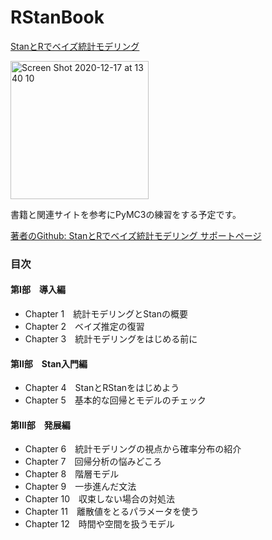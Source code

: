 # RStanBook

[StanとRでベイズ統計モデリング](https://amzn.to/3h9tp8l)

<img width="221" alt="Screen Shot 2020-12-17 at 13 40 10" src="https://user-images.githubusercontent.com/50528980/102535175-77c5d980-406d-11eb-8251-c2d658669b5f.png">

書籍と関連サイトを参考にPyMC3の練習をする予定です。

[著者のGithub: StanとRでベイズ統計モデリング サポートページ](https://github.com/MatsuuraKentaro/RStanBook)

### 目次
#### 第I部　導入編
- Chapter 1　統計モデリングとStanの概要
- Chapter 2　ベイズ推定の復習
- Chapter 3　統計モデリングをはじめる前に

#### 第II部　Stan入門編
- Chapter 4　StanとRStanをはじめよう
- Chapter 5　基本的な回帰とモデルのチェック

#### 第III部　発展編
- Chapter 6　統計モデリングの視点から確率分布の紹介
- Chapter 7　回帰分析の悩みどころ
- Chapter 8　階層モデル
- Chapter 9　一歩進んだ文法
- Chapter 10　収束しない場合の対処法
- Chapter 11　離散値をとるパラメータを使う
- Chapter 12　時間や空間を扱うモデル

